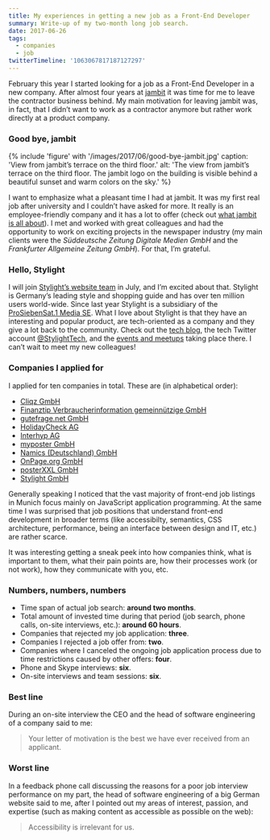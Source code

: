 ```yaml
---
title: My experiences in getting a new job as a Front-End Developer
summary: Write-up of my two-month long job search.
date: 2017-06-26
tags:
  - companies
  - job
twitterTimeline: '1063067817187127297'
---
```

February this year I started looking for a job as a Front-End Developer in a new company. After almost four years at [jambit](https://www.jambit.com/en/) it was time for me to leave the contractor business behind. My main motivation for leaving jambit was, in fact, that I didn’t want to work as a contractor anymore but rather work directly at a product company.

### Good bye, jambit

{% include 'figure' with '/images/2017/06/good-bye-jambit.jpg'
  caption: 'View from jambit’s terrace on the third floor.'
  alt: 'The view from jambit’s terrace on the third floor. The jambit logo on the building is visible behind a beautiful sunset and warm colors on the sky.'
%}

I want to emphasize what a pleasant time I had at jambit. It was my first real job after university and I couldn’t have asked for more. It really is an employee-friendly company and it has a lot to offer (check out [what jambit is all about](https://www.jambit.com/en/about-us/)). I met and worked with great colleagues and had the opportunity to work on exciting projects in the newspaper industry (my main clients were the *Süddeutsche Zeitung Digitale Medien GmbH* and the *Frankfurter Allgemeine Zeitung GmbH*). For that, I’m grateful.

### Hello, Stylight

I will join [Stylight’s website team](https://www.stylight.com/) in July, and I’m excited about that. Stylight is Germany’s leading style and shopping guide and has over ten million users world-wide. Since last year Stylight is a subsidiary of the [ProSiebenSat.1 Media SE](http://www.prosiebensat1.de/). What I love about Stylight is that they have an interesting and popular product, are tech-oriented as a company and they give a lot back to the community. Check out the [tech blog](http://tech.stylight.com/), the tech Twitter account [@StylightTech](https://twitter.com/stylighttech), and the [events and meetups](https://www.meetup.com/de-DE/stylight/) taking place there. I can’t wait to meet my new colleagues!

### Companies I applied for

I applied for ten companies in total. These are (in alphabetical order):

- [Cliqz GmbH](https://cliqz.com/)
- [Finanztip Verbraucherinformation gemeinnützige GmbH](http://www.finanztip.de/)
- [gutefrage.net GmbH](http://www.gutefrage.net/)
- [HolidayCheck AG](https://www.holidaycheck.de/)
- [Interhyp AG](https://www.interhyp.de/)
- [myposter GmbH](https://www.myposter.de/)
- [Namics (Deutschland) GmbH](https://www.namics.com/)
- [OnPage.org GmbH](https://de.onpage.org/)
- [posterXXL GmbH](https://www.posterxxl.de/)
- [Stylight GmbH](https://www.stylight.de/)

Generally speaking I noticed that the vast majority of front-end job listings in Munich focus mainly on JavaScript application programming. At the same time I was surprised that job positions that understand front-end development in broader terms (like accessibilty, semantics, CSS architecture, performance, being an interface between design and IT, etc.) are rather scarce.

It was interesting getting a sneak peek into how companies think, what is important to them, what their pain points are, how their processes work (or not work), how they communicate with you, etc.

### Numbers, numbers, numbers

- Time span of actual job search: **around two months**.
- Total amount of invested time during that period (job search, phone calls, on-site interviews, etc.): **around 60 hours**.
- Companies that rejected my job application: **three**.
- Companies I rejected a job offer from: **two**.
- Companies where I canceled the ongoing job application process due to time restrictions caused by other offers: **four**.
- Phone and Skype interviews: **six**.
- On-site interviews and team sessions: **six**.

### Best line

During an on-site interview the CEO and the head of software engineering of a company said to me:

> Your letter of motivation is the best we have ever received from an applicant.

### Worst line

In a feedback phone call discussing the reasons for a poor job interview performance on my part, the head of software engineering of a big German website said to me, after I pointed out my areas of interest, passion, and expertise (such as making content as accessible as possible on the web):

> Accessibility is irrelevant for us.
